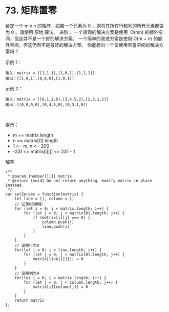 ﻿# 73. 矩阵置零
给定一个 m x n 的矩阵，如果一个元素为 0 ，则将其所在行和列的所有元素都设为 0 。请使用 原地 算法。
进阶：
一个直观的解决方案是使用  O(mn) 的额外空间，但这并不是一个好的解决方案。
一个简单的改进方案是使用 O(m + n) 的额外空间，但这仍然不是最好的解决方案。
你能想出一个仅使用常量空间的解决方案吗？
 

示例 1：

    输入：matrix = [[1,1,1],[1,0,1],[1,1,1]]
    输出：[[1,0,1],[0,0,0],[1,0,1]]

示例 2：

    输入：matrix = [[0,1,2,0],[3,4,5,2],[1,3,1,5]]
    输出：[[0,0,0,0],[0,4,5,0],[0,3,1,0]]

 

提示：

 - m == matrix.length
 - n == matrix[0].length
 - 1 <= m, n <= 200
 - -231 <= matrix[i][j] <= 231 - 1

解答

    /**
     * @param {number[][]} matrix
     * @return {void} Do not return anything, modify matrix in-place instead.
     */
    var setZeroes = function(matrix) {
        let line = [], column = []
        // 记录0的索引
        for (let i = 0; i < matrix.length; i++) {
            for (let j = 0; j < matrix[0].length; j++) {
                if (matrix[i][j] === 0) {
                    column.push(j)
                    line.push(i)
                }
            }
        }
        // 设置行为0
        for(let i = 0; i < line.length; i++) {
            for (let j = 0; j < matrix[0].length; j++) {
                matrix[line[i]][j] = 0
            }
        }
        // 设置列为0
        for(let i = 0; i < matrix.length; i++) {
            for (let j = 0; j < column.length; j++) {
                matrix[i][column[j]] = 0
            }
        }
        return matrix
    };